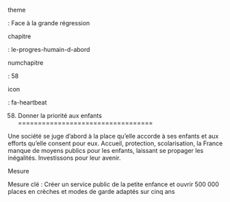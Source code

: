 theme

:   Face à la grande régression

chapitre

:   le-progres-humain-d-abord

numchapitre

:   58

icon

:   fa-heartbeat

58. Donner la priorité aux enfants
==================================

<div class="admonition note">

Une société se juge d’abord à la place qu’elle accorde à ses enfants et
aux efforts qu’elle consent pour eux. Accueil, protection,
scolarisation, la France manque de moyens publics pour les enfants,
laissant se propager les inégalités. Investissons pour leur avenir.

</div>

<div class="admonition">

Mesure

Mesure clé : Créer un service public de la petite enfance et ouvrir 500
000 places en crèches et modes de garde adaptés sur cinq ans

</div>
